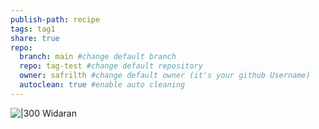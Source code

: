 ```yaml
---
publish-path: recipe
tags: tag1
share: true
repo:
  branch: main #change default branch 
  repo: tag-test #change default repository
  owner: safrilth #change default owner (it's your github Username)
  autoclean: true #enable auto cleaning
---
```



![|300](https://img-global.cpcdn.com/recipes/332de623a1dfdf4c/1200x630cq70/photo.jpg)
Widaran